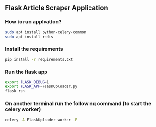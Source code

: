 ## Flask Article Scraper Application

### How to run applcation?

```bash
sudo apt install python-celery-common
sudo apt install redis
```
### Install the requirements
```bash
pip install -r requirements.txt
```
### Run the flask app

```bash
export FLASK_DEBUG=1
export FLASK_APP=FlaskUploader.py
flask run
```
### On another terminal run the following command (to start the celery worker)

```bash
celery -A FlaskUploader worker -E
```
